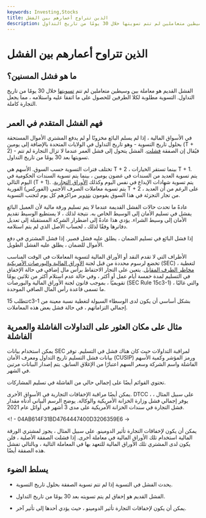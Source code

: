 ```yaml
---
keywords: Investing,Stocks
title: الذين تتراوح أعمارهم بين الفشل
description: الفشل القديم هو معاملة بين وسيطين متعاملين لم تتم تسويتها خلال 30 يومًا من تاريخ التداول.
---
```


# الذين تتراوح أعمارهم بين الفشل
## ما هو فشل المسنين؟

الفشل القديم هو معاملة بين وسيطين متعاملين لم تتم [تسويتها](/settlement_period) خلال 30 يومًا من تاريخ التداول. التسوية مطلوبة لكلا الطرفين للحصول على ما اتفقا عليه واستلامه ، مما يجعل التجارة كاملة.

## فهم الفشل المتقدم في العمر

في الأسواق المالية ، إذا لم يسلم البائع مخزونًا أو لم يدفع المشتري الأموال المستحقة بحلول تاريخ التسوية - وهو تاريخ التداول في الولايات المتحدة بالإضافة إلى يومين (T + 2) - فيُقال إن الصفقة [فشلت](/failuretodeliver). الفشل يتحول إلى فشل العمر عندما لا تزال التجارة لم تتم تسويتها بعد 30 يومًا من تاريخ التداول.

تختلف فترات التسوية حسب السوق. الأسهم هي T + 2 ، بينما تستقر الخيارات T + 1. يتم تسوية العديد من السندات في غضون يومين ، بينما يتم تسوية السندات الحكومية في اليوم التالي (T + 1). يتم تسوية شهادات الإيداع في نفس اليوم وكذلك [الأوراق التجارية](/commercialpaper). يتم تسوية معاملات الصرف الأجنبي (الفوركس) الفورية T + 2 ، على الرغم من أن العديد من تجار التجزئة في هذا السوق يقومون [بتدوير](/rollover) مراكزهم كل يوم لتجنب التسوية.

عادةً ما تحدث حالات الفشل القديمة عندما لا يتم تسليم ورقة مالية لأن العميل البائع يفشل في تسليم الأمان إلى الوسيط الخاص به. نتيجة لذلك ، لا يستطيع الوسيط تقديم الأمان إلى وسيط الشراء. يؤدي هذا عادةً إلى اضطرار الشركة المستقبلة إلى تعديل دفاترها وفقًا لذلك ، لحساب الأصل الذي لم يتم استلامه.

إذا فشل البائع في تسليم الضمان ، يطلق عليه فشل قصير. إذا فشل المشتري في دفع الأموال للضمان ، يطلق عليه الفشل الطويل.

الأطراف التي لا تقدم النقد أو الأوراق المالية لتسوية المعاملات في الوقت المناسب تخضع لرسوم محددة من قبل لجنة [الأوراق المالية والبورصات الأمريكية](/sec) (SEC) ، لتغطية [مخاطر الطرف المقابل](/counterpartyrisk). يتعين على التجار الاحتفاظ برأس مال إضافي في حالة الإخفاق في التسليم لمدة خمسة أيام عمل أو أكثر ، وفي حالة عدم استلام أكثر من ثلاثين يومًا تقويميًا ، بموجب قانون لجنة الأوراق المالية والبورصات (SEC Rule 15c3-1) ، والتي غالبًا ما تسمى قاعدة رأس المال الصافي الموحدة.

تتطلب 15c3-1 بشكل أساسي أن يكون لدى الوسطاء السيولة لتغطية نسبة معينة من إجمالي التزاماتهم ، في حالة فشل بعض هذه المعاملات.

## مثال على مكان العثور على التداولات الفاشلة والعمرية الفاشلة

يمكن استخدام بيانات SEC لمراقبة التداولات حيث كان هناك فشل في التسليم. توفر بيانات فشل التسليم تاريخ التداول ومعرف الأمان (CUSIP) ورمز المؤشر وكمية الأسهم الفاشلة واسم الشركة وسعر السهم اعتبارًا من الإغلاق السابق. يتم إصدار البيانات مرتين في الشهر.

تحتوي القوائم أيضًا على إجمالي حالي من الفاشلة في تسليم المشاركات.

يمكن أيضًا مراقبة الإخفاقات التجارية في الأسواق الأخرى. DTCC ، على سبيل المثال ، يوفر إجمالي فشل وزارة الخزانة الأمريكية والوكالة. يوضح الرسم البياني أدناه مقدار فشل التجارة في سندات الخزانة الأمريكية على مدى 3 أشهر في أوائل عام 2021.

<! - 04AB614F31BD4764447400D3206359E6 ->

يمكن أن يكون لإخفاقات التجارة تأثير الدومينو. على سبيل المثال ، يجوز لمشتري الورقة المالية استخدام تلك الأوراق المالية في معاملة أخرى. إذا فشلت الصفقة الأصلية ، فلن يكون لدى المشتري تلك الأوراق المالية للتعهد بها في المعاملة التالية ، وبالتالي تفشل هذه الصفقة أيضًا.

## يسلط الضوء

- يحدث الفشل في التسوية إذا لم تتم تسوية الصفقة بحلول تاريخ التسوية.

- الفشل القديم هو إخفاق لم يتم تسويته بعد 30 يومًا من تاريخ التداول.

- يمكن أن يكون لإخفاقات التجارة تأثير الدومينو ، حيث يؤدي أحدها إلى تأثير آخر.

